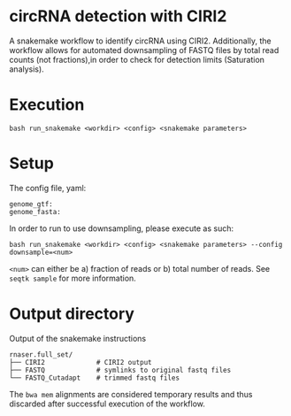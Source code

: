 # circRNA detection with CIRI2

A snakemake workflow to identify circRNA using CIRI2. Additionally, the
workflow allows for automated downsampling of FASTQ files by total read counts
(not fractions),in order to check for detection limits (Saturation analysis).

# Execution

`bash run_snakemake <workdir> <config> <snakemake parameters>`


# Setup
The config file, yaml:

```
genome_gtf:
genome_fasta:
```

In order to run to use downsampling, please execute as such:

`bash run_snakemake <workdir> <config> <snakemake parameters> --config downsample=<num>`

`<num>` can either be a) fraction of reads or b) total number of reads. See `seqtk sample` for
more information.

# Output directory

Output of the snakemake instructions

```
rnaser.full_set/
├── CIRI2             # CIRI2 output
├── FASTQ             # symlinks to original fastq files
└── FASTQ_Cutadapt    # trimmed fastq files
```

The `bwa mem` alignments are considered temporary results and thus discarded
after successful execution of the workflow.
